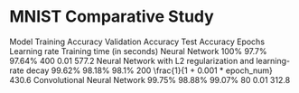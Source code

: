 # MNIST Comparative Study
Model	Training Accuracy	Validation Accuracy	Test Accuracy	Epochs	Learning rate	Training time (in seconds)
Neural Network	100%	97.7%	97.64%	400	0.01	577.2
Neural Network with L2 regularization
and learning-rate decay	99.62%	98.18%	98.1%	200	\frac{1}{1 + 0.001 * epoch\_num}	430.6
Convolutional Neural Network	99.75%	98.88%	99.07%	80	0.01	312.8
